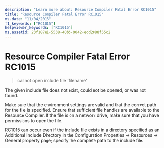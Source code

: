 ```yaml
---
description: "Learn more about: Resource Compiler Fatal Error RC1015"
title: "Resource Compiler Fatal Error RC1015"
ms.date: "11/04/2016"
f1_keywords: ["RC1015"]
helpviewer_keywords: ["RC1015"]
ms.assetid: 23f187e1-5538-40b5-9042-edd2888f55c2
---
```

# Resource Compiler Fatal Error RC1015

> cannot open include file 'filename'

The given include file does not exist, could not be opened, or was not found.

Make sure that the environment settings are valid and that the correct path for the file is specified. Ensure that sufficient file handles are available to the Resource Compiler. If the file is on a network drive, make sure that you have permissions to open the file.

RC1015 can occur even if the include file exists in a directory specified as an Additional Include Directory in the Configuration Properties -> Resources -> General property page; specify the complete path to the include file.

